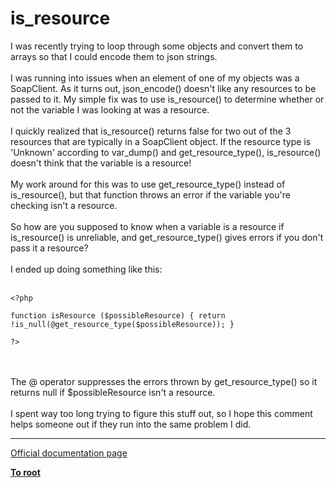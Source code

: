 # is_resource



I was recently trying to loop through some objects and convert them to arrays so that I could encode them to json strings.<br><br>I was running into issues when an element of one of my objects was a SoapClient. As it turns out, json_encode() doesn&apos;t like any resources to be passed to it. My simple fix was to use is_resource() to determine whether or not the variable I was looking at was a resource.<br><br>I quickly realized that is_resource() returns false for two out of the 3 resources that are typically in a SoapClient object. If the resource type is &apos;Unknown&apos; according to var_dump() and get_resource_type(), is_resource() doesn&apos;t think that the variable is a resource!<br><br>My work around for this was to use get_resource_type() instead of is_resource(), but that function throws an error if the variable you&apos;re checking isn&apos;t a resource.<br><br>So how are you supposed to know when a variable is a resource if is_resource() is unreliable, and get_resource_type() gives errors if you don&apos;t pass it a resource?<br><br>I ended up doing something like this:<br><br>

```
<?php

function isResource ($possibleResource) { return !is_null(@get_resource_type($possibleResource)); }

?>
```
<br><br>The @ operator suppresses the errors thrown by get_resource_type() so it returns null if $possibleResource isn&apos;t a resource.<br><br>I spent way too long trying to figure this stuff out, so I hope this comment helps someone out if they run into the same problem I did.  

---

[Official documentation page](https://www.php.net/manual/en/function.is-resource.php)

**[To root](/README.md)**